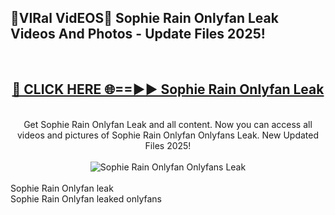 <h2>🔴VIRal VidEOS🔴 Sophie Rain Onlyfan Leak Videos And Photos - Update Files 2025!</h2>
<br>
<div align="center">
<h2><a href="https://213.232.235.80/live/video.php?q=sophie-rain-onlyfan" rel="nofollow">🔴 CLICK HERE 🌐==►► Sophie Rain Onlyfan Leak</a></h2>
<br>
Get Sophie Rain Onlyfan Leak and all content. Now you can access all videos and pictures of Sophie Rain Onlyfan Onlyfans Leak. New Updated Files 2025!
<br>
<br>
<a href="https://213.232.235.80/live/video.php?q=sophie-rain-onlyfan" rel="nofollow" data-target="animated-image.originalLink"><img src="https://i.imgur.com/dJHk4Zq.gif" alt="Sophie Rain Onlyfan Onlyfans Leak" style="max-width: 100%; display: inline-block;" data-target="animated-image.originalImage"></a>
</div>
<br>
Sophie Rain Onlyfan leak<br>
Sophie Rain Onlyfan leaked onlyfans